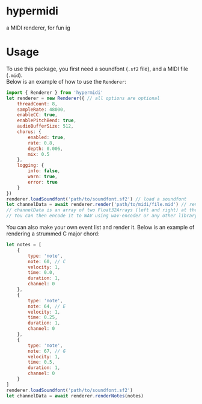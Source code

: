 # hypermidi
a MIDI renderer, for fun ig

# Usage
To use this package, you first need a soundfont (`.sf2` file), and a MIDI file (`.mid`).  
Below is an example of how to use the `Renderer`:
```js
import { Renderer } from 'hypermidi'
let renderer = new Renderer({ // all options are optional
    threadCount: 8,
    sampleRate: 48000,
    enableCC: true,
    enablePitchBend: true,
    audioBufferSize: 512,
    chorus: {
        enabled: true,
        rate: 0.8,
        depth: 0.006,
        mix: 0.5
    },
    logging: {
        info: false,
        warn: true,
        error: true
    }
})
renderer.loadSoundfont('path/to/soundfont.sf2') // load a soundfont
let channelData = await renderer.render('path/to/midi/file.mid') // render a MIDI file
// channelData is an array of two Float32Arrays (left and right) at the specified sample rate
// You can then encode it to WAV using wav-encoder or any other library
```
You can also make your own event list and render it.
Below is an example of rendering a strummed C major chord:
```js
let notes = [
    {
        type: 'note',
        note: 60, // C
        velocity: 1,
        time: 0.0,
        duration: 1,
        channel: 0
    },
    {
        type: 'note',
        note: 64, // E
        velocity: 1,
        time: 0.25,
        duration: 1,
        channel: 0
    },
    {
        type: 'note',
        note: 67, // G
        velocity: 1,
        time: 0.5,
        duration: 1,
        channel: 0
    }
]
renderer.loadSoundfont('path/to/soundfont.sf2')
let channelData = await renderer.renderNotes(notes)
```